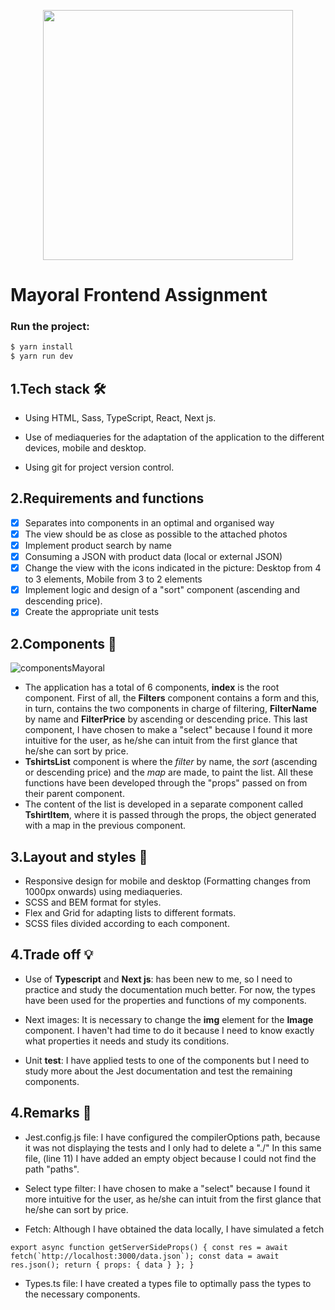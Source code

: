 <p align="center">
<img width="400px" src="https://user-images.githubusercontent.com/64798006/174625968-a60bc82f-c94f-4365-8e0f-101c0c6e223a.png" />
  </p>
  
# Mayoral Frontend Assignment
### Run the project:

```sh
$ yarn install
$ yarn run dev
```

## 1.Tech stack 🛠️

- Using HTML, Sass, TypeScript, React, Next js.

- Use of mediaqueries for the adaptation of the application to the different devices, mobile and desktop.

- Using git for project version control.

## 2.Requirements and functions
- [x] Separates into components in an optimal and organised way
- [x] The view should be as close as possible to the attached photos
- [x] Implement product search by name
- [x] Consuming a JSON with product data (local or external JSON)
- [x] Change the view with the icons indicated in the picture: Desktop from 4 to 3 elements, Mobile from 3 to 2 elements
- [x] Implement logic and design of a "sort" component (ascending and descending price).
- [x] Create the appropriate unit tests

## 2.Components :jigsaw:


 ![componentsMayoral](https://user-images.githubusercontent.com/64798006/174634320-949101ac-42f5-4af9-a5f6-d153bae6db40.PNG)
 
 - The application has a total of 6 components, **index** is the root component. First of all, the **Filters** component contains a form and this, in turn, contains the two components in charge of filtering, **FilterName** by name and **FilterPrice** by ascending or descending price. This last component, I have chosen to make a "select" because I found it more intuitive for the user, as he/she can intuit from the first glance that he/she can sort by price.
- **TshirtsList** component is where the _filter_ by name, the _sort_ (ascending or descending price) and the _map_ are made, to paint the list. All these functions have been developed through the "props" passed on from their parent component.
- The content of the list is developed in a separate component called **TshirtItem**, where it is passed through the props, the object generated with a map in the previous component.

## 3.Layout and styles :art:

- Responsive design for mobile and desktop (Formatting changes from 1000px onwards) using mediaqueries.
- SCSS and BEM format for styles.
- Flex and Grid for adapting lists to different formats.
- SCSS files divided according to each component.

## 4.Trade off :bulb:

- Use of **Typescript** and **Next js**: has been new to me, so I need to practice and study the documentation much better. For now, the types have been used for the properties and functions of my components.

- Next images: It is necessary to change the **img** element for the **Image** component. I haven't had time to do it because I need to know exactly what properties it needs and study its conditions.

- Unit **test**: I have applied tests to one of the components but I need to study more about the Jest documentation and test the remaining components.

## 4.Remarks :mag_right:

- Jest.config.js file: I have configured the compilerOptions path, because it was not displaying the tests and I only had to delete a "./" In this same file, (line 11) I have added an empty object because I could not find the path "paths".

- Select type filter: I have chosen to make a "select" because I found it more intuitive for the user, as he/she can intuit from the first glance that he/she can sort by price.

- Fetch: Although I have obtained the data locally, I have simulated a fetch

``export async function getServerSideProps() {
 const res = await fetch(`http://localhost:3000/data.json`);
 const data = await res.json();
 return { props: { data } };
}``

- Types.ts file: I have created a types file to optimally pass the types to the necessary components.

